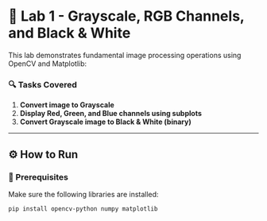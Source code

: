 # 🧪 Lab 1 - Grayscale, RGB Channels, and Black & White

This lab demonstrates fundamental image processing operations using OpenCV and Matplotlib:

### 🔍 Tasks Covered

1. **Convert image to Grayscale**
2. **Display Red, Green, and Blue channels using subplots**
3. **Convert Grayscale image to Black & White (binary)**

---

## ⚙️ How to Run

### 📁 Prerequisites

Make sure the following libraries are installed:

```bash
pip install opencv-python numpy matplotlib
